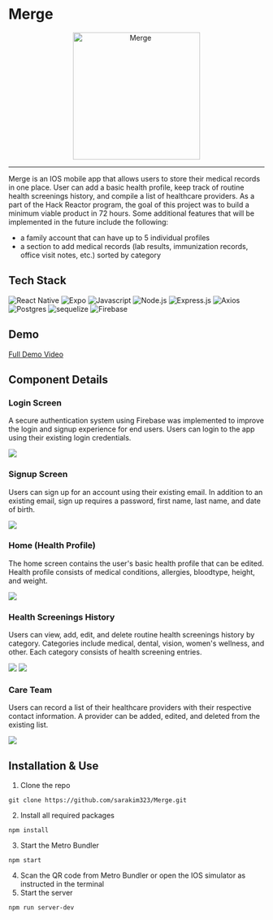 # Merge

<div align="center">
<img alt="Merge" src="https://user-images.githubusercontent.com/110424937/214351001-743cb3d1-89e4-40fd-a5d5-82df2094baf3.png" width="250" height="250" />
</div>

-----

Merge is an IOS mobile app that allows users to store their medical records in one place. User can add a basic health profile, keep track of routine health screenings history, and compile a list of healthcare providers. As a part of the Hack Reactor program, the goal of this project was to build a minimum viable product in 72 hours. Some additional features that will be implemented in the future include the following:
- a family account that can have up to 5 individual profiles
- a section to add medical records (lab results, immunization records, office visit notes, etc.) sorted by category

## Tech Stack
<img alt="React Native" src="https://img.shields.io/badge/React_Native-20232A?style=for-the-badge&logo=react&logoColor=61DAFB" /> ![Expo](https://img.shields.io/badge/expo-1C1E24?style=for-the-badge&logo=expo&logoColor=#D04A37) <img alt="Javascript" src="https://img.shields.io/badge/JavaScript-323330?style=for-the-badge&logo=javascript&logoColor=F7DF1E" /> <img alt="Node.js" src="https://img.shields.io/badge/Node.js-43853D?style=for-the-badge&logo=node.js&logoColor=white" /> <img alt="Express.js" src="https://img.shields.io/badge/Express.js-404D59?style=for-the-badge" /> ![Axios](https://img.shields.io/badge/-Axios-671ddf?logo=axios&logoColor=black&style=for-the-badge) <img alt="Postgres" src="https://img.shields.io/badge/PostgreSQL-316192?style=for-the-badge&logo=postgresql&logoColor=white" /> <img alt="sequelize" src="https://img.shields.io/badge/sequelize-323330?style=for-the-badge&logo=sequelize&logoColor=blue" /> ![Firebase](https://img.shields.io/badge/firebase-%23039BE5.svg?style=for-the-badge&logo=firebase)

## Demo
<a href="https://drive.google.com/file/d/1TtJCUctBu5b4Hv7gb8r-8JkPsVVeaYRL/view?usp=sharing">Full Demo Video</a>

## Component Details
### Login Screen
A secure authentication system using Firebase was implemented to improve the login and signup experience for end users. Users can login to the app using their existing login credentials.

<img src="https://media.giphy.com/media/LACtHXmzDj5wTb8Hkw/giphy.gif" />

### Signup Screen
Users can sign up for an account using their existing email. In addition to an existing email, sign up requires a password, first name, last name, and date of birth. 

<img src="https://media.giphy.com/media/CyVI5iZ25Yf4ox1H21/giphy.gif" />

### Home (Health Profile)
The home screen contains the user's basic health profile that can be edited. Health profile consists of medical conditions, allergies, bloodtype, height, and weight.

<img src="https://media.giphy.com/media/G3mb8KfwVwvGYeY69V/giphy.gif" />

### Health Screenings History
Users can view, add, edit, and delete routine health screenings history by category. Categories include medical, dental, vision, women's wellness, and other. Each category consists of health screening entries.

<img src="https://media.giphy.com/media/5Cqw0Bq0q53yUQRKOP/giphy.gif" />
<img src="https://media.giphy.com/media/xIUqRIet5FEJxuHnwr/giphy.gif" />

### Care Team
Users can record a list of their healthcare providers with their respective contact information. A provider can be added, edited, and deleted from the existing list.

<img src="https://media.giphy.com/media/U6NNXVcSCppt3KHKRd/giphy.gif" />

## Installation & Use
1. Clone the repo
```
git clone https://github.com/sarakim323/Merge.git
```
2. Install all required packages
```
npm install
```
3. Start the Metro Bundler
```
npm start
```
4. Scan the QR code from Metro Bundler or open the IOS simulator as instructed in the terminal
5. Start the server
```
npm run server-dev
```
